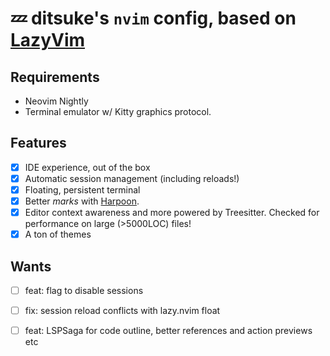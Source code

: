 # 💤 ditsuke's `nvim` config, based on [LazyVim](https://github.com/lazyvim/lazyvim)

## Requirements

- Neovim Nightly
- Terminal emulator w/ Kitty graphics protocol.

## Features
- [x] IDE experience, out of the box
- [x] Automatic session management (including reloads!)
- [x] Floating, persistent terminal
- [x] Better _marks_ with [Harpoon](https://github.com/ThePrimeagen/harpoon).
- [x] Editor context awareness and more powered by Treesitter. Checked for performance on large (>5000LOC) files!
- [x] A ton of themes

## Wants
- [ ] feat: flag to disable sessions
- [ ] fix: session reload conflicts with lazy.nvim float
- [ ] feat: LSPSaga for code outline, better references and action previews etc

